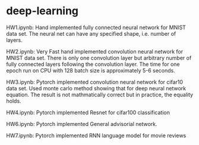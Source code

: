 # deep-learning

HW1.ipynb:
Hand implemented fully connected neural network for MNIST data set. The neural net can have any specified shape, i.e. number of layers.

HW2.ipynb:
Very Fast hand implemented convolution neural network for MNIST data set. There is only one convolution layer but arbitrary number of fully connected layers following the convolution layer. The time for one epoch run on CPU with 128 batch size is approximately 5-6 seconds.

HW3.ipynb:
Pytorch implemented convolution neural network for cifar10 data set. Used monte carlo method showing that for deep neural network equation. The result is not mathmatically correct but in practice, the equality holds.

HW4.ipynb:
Pytorch implemented Resnet for cifar100 classification

HW6.ipynb:
Pytorch implemented General advisorial network.

HW7.ipynb:
Pytorch implemented RNN language model for movie reviews

